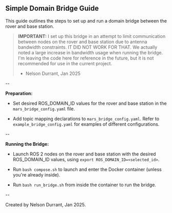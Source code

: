 ## Simple Domain Bridge Guide

This guide outlines the steps to set up and run a domain bridge between the rover and base station.

> **IMPORTANT:** I set up this bridge in an attempt to limit communication between nodes on the rover and base station due to antenna bandwidth constraints. IT DID NOT WORK FOR THAT. We actually noted a large increase in bandwidth usage when running the bridge. I'm leaving the code here for reference in the future, but it is not recommended for use in the current project.
> 
> - Nelson Durrant, Jan 2025

--

**Preparation:**

- Set desired ROS_DOMAIN_ID values for the rover and base station in the `mars_bridge_config.yaml` file.

- Add topic mapping declarations to `mars_bridge_config.yaml`. Refer to `example_bridge_config.yaml` for examples of different configurations.

--
  
**Running the Bridge:**

- Launch ROS 2 nodes on the rover and base station with the desired ROS_DOMAIN_ID values, using `export ROS_DOMAIN_ID=<selected_id>`.

- Run `bash compose.sh` to launch and enter the Docker container (unless you're already inside).

- Run `bash run_bridge.sh` from inside the container to run the bridge.

--

Created by Nelson Durrant, Jan 2025.